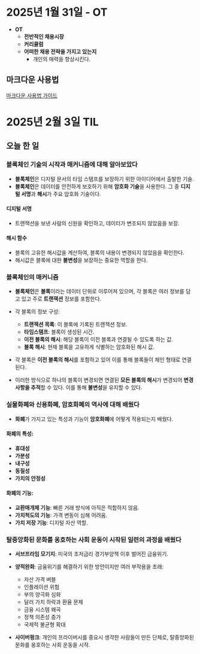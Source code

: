 # 2025년 1월 31일 - OT

- **OT**
    - **전반적인 채용시장**
    - **커리큘럼**
    - **어떠한 채용 전략을 가지고 있는지**
        - 개인의 매력을 향상시킨다.

## 마크다운 사용법

[마크다운 사용법 가이드](https://gist.github.com/ihoneymon/652be052a0727ad59601)

  


# 2025년 2월 3일 TIL

## 오늘 한 일

### 블록체인 기술의 시작과 매커니즘에 대해 알아보았다

- **블록체인**은 디지털 문서의 타임 스탬프를 보장하기 위한 아이디어에서 출발한 기술.
- **블록체인**은 데이터를 안전하게 보호하기 위해 **암호화 기술**을 사용한다. 그 중 **디지털 서명**과 **해시**가 주요 암호화 기술이다.

#### 디지털 서명
- 트랜잭션을 보낸 사람의 신원을 확인하고, 데이터가 변조되지 않았음을 보장.

#### 해시 함수
- 블록의 고유한 해시값을 계산하여, 블록의 내용이 변경되지 않았음을 확인한다.
- 해시값은 블록에 대한 **불변성**을 보장하는 중요한 역할을 한다.

### 블록체인의 매커니즘

- **블록체인**은 **블록**이라는 데이터 단위로 이루어져 있으며, 각 블록은 여러 정보를 담고 있고 주로 **트랜잭션** 정보를 포함한다.
- 각 블록의 정보 구성:
  - **트랜잭션 목록**: 이 블록에 기록된 트랜잭션 정보.
  - **타임스탬프**: 블록이 생성된 시간.
  - **이전 블록의 해시**: 해당 블록이 이전 블록과 연결될 수 있도록 하는 값.
  - **블록 해시**: 현재 블록을 고유하게 식별하는 암호화된 해시 값.

- 각 블록은 **이전 블록의 해시**를 포함하고 있어 이를 통해 블록들이 체인 형태로 연결된다.
- 이러한 방식으로 하나의 블록이 변경되면 연결된 **모든 블록의 해시**가 변경되어 **변경 사항을 추적**할 수 있다. 이를 통해 **불변성**을 유지할 수 있다.

### 실물화폐와 신용화폐, 암호화폐의 역사에 대해 배웠다

- **화폐**가 가지고 있는 특성과 기능이 **암호화폐**에 어떻게 적용되는지 배웠다.

#### 화폐의 특성:
- **휴대성**
- **가분성**
- **내구성**
- **동질성**
- **가치의 안정성**

#### 화폐의 기능:
- **교환매개체 기능**: 빠른 거래 방식에 아직은 적합하지 않음.
- **가치척도의 기능**: 가격 변동이 심해 어려움.
- **가치 저장 기능**: 디지털 자산 역할.

### 탈중앙화된 문화를 옹호하는 사회 운동이 시작된 일련의 과정을 배웠다

- **서브프라임 모기지**: 미국의 초저금리 경기부양책 이후 벌어진 금융위기.
- **양적완화**: 금융위기를 해결하기 위한 방안이지만 여러 부작용을 초래:
  - 자산 가격 버블
  - 인플레이션 위험
  - 부의 양극화 심화
  - 달러 가치 하락과 환율 문제
  - 금융 시스템 왜곡
  - 정책 의존성 증가
  - 국제적 불균형 확대
  
- **사이버펑크**: 개인의 프라이버시를 중요시 생각한 사람들이 만든 단체로, 탈중앙화된 문화를 옹호하는 사회 운동을 시작.
